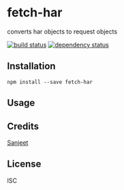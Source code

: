# fetch-har

converts har objects to request objects

[![build status](https://secure.travis-ci.org/uppal101/fetch-har.svg)](http://travis-ci.org/uppal101/fetch-har)
[![dependency status](https://david-dm.org/uppal101/fetch-har.svg)](https://david-dm.org/uppal101/fetch-har)

## Installation

```
npm install --save fetch-har
```

## Usage

## Credits
[Sanjeet](https://github.com/uppal101/)

## License

ISC
